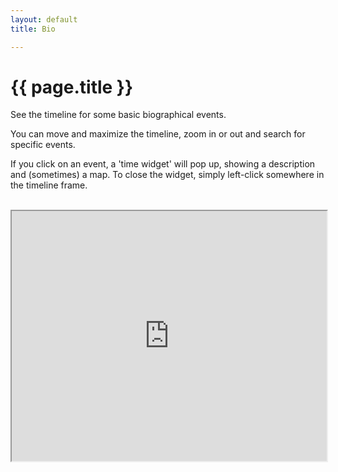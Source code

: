 ```yaml
---
layout: default
title: Bio

---
```


# {{ page.title }}

See the timeline for some basic biographical events.

You can move and maximize the timeline, zoom in or out and search for specific events.

If you click on an event, a 'time widget' will pop up, showing a description and (sometimes) a map. To close the widget, simply left-click somewhere in the timeline frame.

<br>

<iframe width="100%" height="400" src="https://time.graphics/de/embed?v=1&id=391895" frameborder="1" allowfullscreen></iframe>

<br><br>
